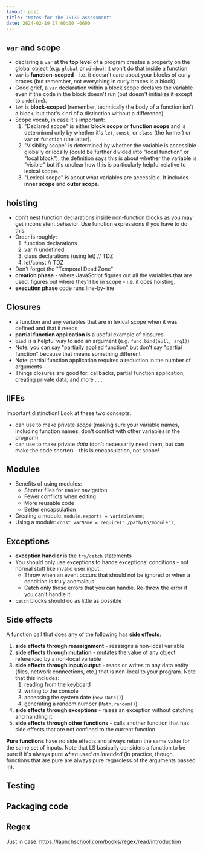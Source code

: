 ```yaml
---
layout: post
title: "Notes for the JS139 assessment"
date: 2024-02-19 17:00:00 -0600
---
```


## `var` and **scope**

- declaring a `var` at the **top level** of a program creates a property on the
  global object (e.g. `global` or `window`); it won't do that inside a function
- `var` is **function-scoped** - i.e. it doesn't care about your blocks of curly
  braces (but remember, not everything in curly braces is a block)
- Good grief, a `var` declaration within a block scope declares the variable
  even if the code in the block doesn't run (but doesn't initialize it except to
  `undefine`).
- `let` is **block-scoped** (remember, technically the body of a function isn't
  a block, but that's kind of a distinction without a difference)
- Scope vocab, in case it's important:
  1. "Declared scope" is either **block scope** or **function scope** and is
     determined only by whether it's `let`, `const`, or `class` (the former) or
     `var` or `function` (the latter).
  2. "Visibility scope" is determined by whether the variable is accessible
     globally or locally (could be further divided into "local function" or
     "local block"); the definition says this is about whether the variable is
     "visible" but it's unclear how this is particularly helpful relative to
     lexical scope.
  3. "Lexical scope" is about what variables are accessible. It includes **inner
     scope** and **outer scope**.

## hoisting

- don't nest function declarations inside non-function blocks as you may get
  inconsistent behavior. Use function expressions if you have to do this.
- Order is roughly:
  1. function declarations
  2. var // undefined
  3. class declarations (using let) // TDZ
  4. let/const // TDZ
- Don't forget the "Temporal Dead Zone"
- **creation phase** - where JavaScript figures out all the variables that are
  used, figures out where they'll be in scope - i.e. it does hoisting.
- **execution phase** code runs line-by-line

## Closures

- a function and any variables that are in lexical scope when it was defined and
  that it needs
- **partial function application** is a useful example of closures
- `bind` is a helpful way to add an argument (e.g. `func.bind(null, arg1)`)
- Note: you can say "partially applied function" but don't say "partial
  function" because that means something different
- Note: partial function application requires a reduction in the number of
  arguments
- Things closures are good for: callbacks, partial function application,
  creating private data, and more . . .

## IIFEs

Important distinction! Look at these two concepts:
- can use to make private _scope_ (making sure your variable names, including 
  function names, don't conflict with other variables in the program)
- can use to make private _data_ (don't necessarily need them, but can make the
  code shorter) - this is encapsulation, not scope!

## Modules

- Benefits of using modules:
  - Shorter files for easier navigation
  - Fewer conflicts when editing
  - More reusable code
  - Better encapsulation
- Creating a module: `module.exports = variableName;`
- Using a module: `const varName = require("./path/to/module");`

## Exceptions

- **exception handler** is the `try/catch` statements
- You should only use exceptions to hande exceptional conditions - not normal
  stuff like invalid user input.
    - Throw when an event occurs that should not be ignored or when a condition
      is truly anomalous
    - Catch only those errors that you can handle. Re-throw the error if you
      can't handle it.
- `catch` blocks should do as little as possible

## Side effects

A function call that does any of the following has **side effects**:

1. **side effects through reassignment** - reassigns a non-local variable
2. **side effects through mutation** - mutates the value of any object
   referenced by a non-local variable
3. **side effects through input/output** - reads or writes to any data entity
   (files, network connections, etc.) that is non-local to your program. Note
   that this includes:
   1. reading from the keyboard
   2. writing to the console
   3. accessing the system date (`new Date()`)
   4. generating a random number (`Math.random()`)
4. **side effects through exceptions** - raises an exception without catching
   and handling it.
5. **side effects through other functions** - calls another function that has
   side effects that are not confined to the current function.

**Pure functions** have no side effects and always return the same value for the
same set of inputs. Note that LS basically considers a function to be pure if
it's always pure _when used as intended_ (in practice, though, functions that
are pure are always pure regardless of the arguments passed in).

## Testing


## Packaging code

## Regex

Just in case: https://launchschool.com/books/regex/read/introduction
